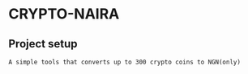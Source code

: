 # CRYPTO-NAIRA

## Project setup
    A simple tools that converts up to 300 crypto coins to NGN(only)